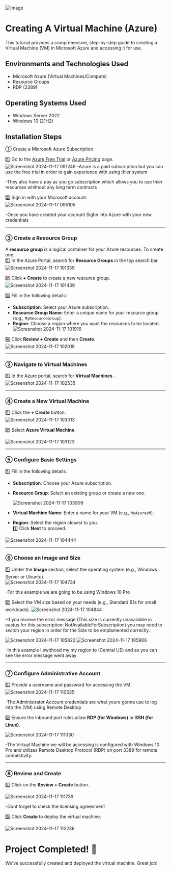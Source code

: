 <p align="center">

![image](https://github.com/user-attachments/assets/81966049-c461-4d97-9f96-eee9e507fd96)


</p>

<h1> Creating A Virtual Machine (Azure)</h1>
This tutorial provides a comprehensive, step-by-step guide to creating a Virtual Machine (VM) in Microsoft Azure and accessing it for use.<br />





<h2>Environments and Technologies Used</h2>

- Microsoft Azure (Virtual Machines/Compute)
- Resource Groups
- RDP (3389)


<h2>Operating Systems Used </h2>

- Windows Server 2022
- Windows 10 (21H2)



<h2>Installation Steps</h2>

 ① Create a Microsoft Azure Subscription


1️⃣ Go to the [Azure Free Trial](https://azure.microsoft.com/en-us/free/) or [Azure Pricing](https://azure.microsoft.com/en-us/pricing/) page.  
![Screenshot 2024-11-17 091248](https://github.com/user-attachments/assets/9cce42a5-dd75-405f-b3af-6c8a68093f72)
-Azure is a paid subscription but you can use the free trial in order to gain experience with using thier system

-They also have a pay as you go subscription which allows you to use thier resources whithout any long term contracts

2️⃣ Sign in with your Microsoft account.  
![Screenshot 2024-11-17 095105](https://github.com/user-attachments/assets/ae57230b-c090-4223-8849-2da128823e84)

-Once you have created your account Sighn into Azure with your new credentials

---

### ③ Create a Resource Group
A **resource group** is a logical container for your Azure resources. To create one:  
1️⃣ In the Azure Portal, search for **Resource Groups** in the top search bar.  
![Screenshot 2024-11-17 101339](https://github.com/user-attachments/assets/0e0da973-765a-478b-baf5-80f265d43ee2)

2️⃣ Click **+ Create** to create a new resource group.  
![Screenshot 2024-11-17 101439](https://github.com/user-attachments/assets/db8ffbaf-9af5-451c-b266-61875a047084)

3️⃣ Fill in the following details:
   - **Subscription**: Select your Azure subscription.
   - **Resource Group Name**: Enter a unique name for your resource group (e.g., `MyResourceGroup`).
   - **Region**: Choose a region where you want the resources to be located.
     ![Screenshot 2024-11-17 101916](https://github.com/user-attachments/assets/0629b9bd-3e5f-40dc-acd5-9dd471ba258e)

4️⃣ Click **Review + Create** and then **Create**.
![Screenshot 2024-11-17 102019](https://github.com/user-attachments/assets/6375c47f-d72d-4fd9-a86e-bae21271e13b)


---

### ②  Navigate to Virtual Machines
1️⃣ In the Azure portal, search for **Virtual Machines** .  
![Screenshot 2024-11-17 102535](https://github.com/user-attachments/assets/bfa52cda-b1bb-4a7e-b707-5eb945d86ec8)



---

### ④ Create a New Virtual Machine
1️⃣ Click the **+ Create** button.  
![Screenshot 2024-11-17 103013](https://github.com/user-attachments/assets/223ba81e-2aaf-47e0-a185-df8967b6edc9)

2️⃣ Select **Azure Virtual Machine**.

 ![Screenshot 2024-11-17 103123](https://github.com/user-attachments/assets/093433a5-5138-469f-af37-c6aef0c389a3)


---

### ⑤ Configure Basic Settings
1️⃣ Fill in the following details:  
   - **Subscription**: Choose your Azure subscription.  
   - **Resource Group**: Select an existing group or create a new one.
     
     ![Screenshot 2024-11-17 103909](https://github.com/user-attachments/assets/f1574ff2-b475-461c-b1fa-87959405e584)

   - **Virtual Machine Name**: Enter a name for your VM (e.g., `MyAzureVM`).  
   - **Region**: Select the region closest to you.  
2️⃣ Click **Next** to proceed.

  ![Screenshot 2024-11-17 104444](https://github.com/user-attachments/assets/1d739a9c-854a-4fd7-aaf8-5c6a576b1971)


---

### ⑥ Choose an Image and Size
1️⃣ Under the **Image** section, select the operating system (e.g., Windows Server or Ubuntu).  
![Screenshot 2024-11-17 104734](https://github.com/user-attachments/assets/0d142ad5-8e37-4403-ba05-a419cc1e9c0f)

-For this example we are going to be using Windows 10 Pro


2️⃣ Select the VM size based on your needs (e.g., Standard B1s for small workloads).
![Screenshot 2024-11-17 104844](https://github.com/user-attachments/assets/12cf94ea-5d21-44c9-85c3-0ecdf6ba610a)

-If you recieve the error message (This size is currently unavailable in eastus for this subscription: NotAvailableForSubscription) you may need to switch your region in order for the Size to be emplamented correctly.

  ![Screenshot 2024-11-17 105822](https://github.com/user-attachments/assets/9bbd547c-f5b7-46df-b908-106dc8ca3059)
![Screenshot 2024-11-17 105906](https://github.com/user-attachments/assets/26972379-4a3c-4c03-b846-d5a38611f534)

-In this example I swithced my my region to (Central US) and as you can see the error message went away


---

### ⑦ Configure Administrative Account
1️⃣ Provide a username and password for accessing the VM.  
![Screenshot 2024-11-17 110535](https://github.com/user-attachments/assets/6f837432-6201-4374-840a-82c73a927a16)

-The Administrator Account credentials are what youre gonna use to log into the (VM) using Remote Desktop

2️⃣ Ensure the inbound port rules allow **RDP (for Windows)** or **SSH (for Linux)**.

   ![Screenshot 2024-11-17 111030](https://github.com/user-attachments/assets/67663114-3db7-487b-be22-c34b646e5185)

  -The Virtual Machine we will be accessing is configured with Windows 10 Pro and utilizes Remote Desktop Protocol (RDP) on port 3389 for remote connectivity.


---

### ⑧ Review and Create
1️⃣ Click on the **Review + Create** button. 

![Screenshot 2024-11-17 111739](https://github.com/user-attachments/assets/6ae847b7-e919-4461-a3ee-f2f57a352069)

-Dont forget to check the licensing agreenment 

 
3️⃣ Click **Create** to deploy the virtual machine.

![Screenshot 2024-11-17 112236](https://github.com/user-attachments/assets/3b35de31-300c-4442-9a0b-9aec9994c05a)


   # Project Completed! 🎉

We've successfully created and deployed the virtual machine. Great job!
